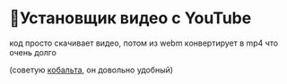 # 🎦Установщик видео с YouTube
код просто скачивает видео, потом из webm конвертирует в mp4 что очень долго

(советую [кобальта](https://cobalt.tools), он довольно удобный)
